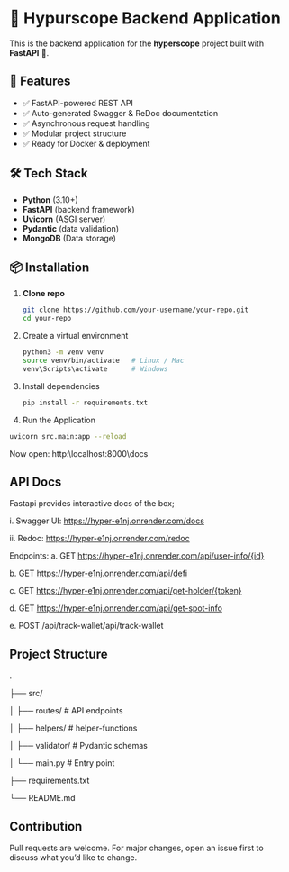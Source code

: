 # 📌 Hypurscope Backend Application

This is the backend application for the **hyperscope** project built with **FastAPI** 🚀.  

## 🚀 Features  
- ✅ FastAPI-powered REST API  
- ✅ Auto-generated Swagger & ReDoc documentation  
- ✅ Asynchronous request handling  
- ✅ Modular project structure  
- ✅ Ready for Docker & deployment  

## 🛠 Tech Stack  
- **Python** (3.10+)  
- **FastAPI** (backend framework)  
- **Uvicorn** (ASGI server)  
- **Pydantic** (data validation)  
- **MongoDB** (Data storage)  

## 📦 Installation  

1. **Clone repo**  
   ```bash
   git clone https://github.com/your-username/your-repo.git
   cd your-repo

2. Create a virtual environment
   ```bash
   python3 -m venv venv
   source venv/bin/activate   # Linux / Mac
   venv\Scripts\activate      # Windows

3. Install dependencies
   ```bash
   pip install -r requirements.txt
4.  Run the Application
   ```bash
   uvicorn src.main:app --reload
   ```
   Now open: http:\\localhost:8000\docs

## API Docs
   Fastapi provides interactive docs of the box;
   
   i. Swagger UI: https://hyper-e1nj.onrender.com/docs
   
   ii. Redoc: https://hyper-e1nj.onrender.com/redoc

   Endpoints:
   a. GET https://hyper-e1nj.onrender.com/api/user-info/{id}
   
   b. GET https://hyper-e1nj.onrender.com/api/defi
   
   c. GET https://hyper-e1nj.onrender.com/api/get-holder/{token}
   
   d. GET https://hyper-e1nj.onrender.com/api/get-spot-info
   
   e. POST /api/track-wallet/api/track-wallet

## Project Structure
   .
   
   ├── src/
   
   │   ├── routes/        # API endpoints
   
   │   ├── helpers/       # helper-functions
   
   │   ├── validator/     # Pydantic schemas
   
   │   └── main.py        # Entry point
   
   ├── requirements.txt
   
   └── README.md
   
## Contribution
  Pull requests are welcome. For major changes, open an issue first to discuss what you’d like to change.
